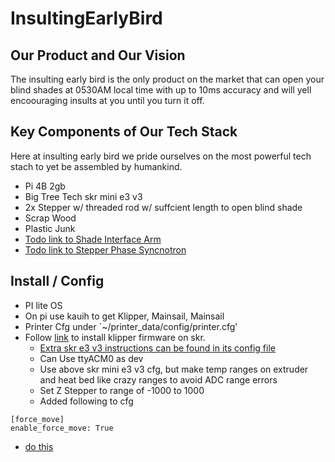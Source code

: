 # InsultingEarlyBird

## Our Product and Our Vision
The insulting early bird is the only product on the market that can open your blind shades at 0530AM local time with up to 10ms accuracy and will yell encoouraging insults at you until you turn it off.

## Key Components of Our Tech Stack

Here at insulting early bird we pride ourselves on the most powerful tech stach to yet be assembled by humankind.

* Pi 4B 2gb
* Big Tree Tech skr mini e3 v3
* 2x Stepper w/ threaded rod w/ suffcient length to open blind shade
* Scrap Wood
* Plastic Junk
* [Todo link to Shade Interface Arm](..)
* [Todo link to Stepper Phase Syncnotron](..)

## Install / Config
* PI lite OS
* On pi use kauih to get Klipper, Mainsail, Mainsail
* Printer Cfg under `~/printer_data/config/printer.cfg'
* Follow [link](https://www.klipper3d.org/Installation.html) to install klipper firmware on skr.
  * [Extra skr e3 v3 instructions can be found in its config file](https://github.com/bigtreetech/BIGTREETECH-SKR-mini-E3/blob/master/firmware/V3.0/Klipper/SKR-mini-E3-V3.0-klipper.cfg)
  * Can Use ttyACM0 as dev
  * Use above skr mini e3 v3 cfg, but make temp ranges on extruder and heat bed like crazy ranges to avoid ADC range errors
  * Set Z Stepper to range of -1000 to 1000
  * Added following to cfg

```
[force_move]
enable_force_move: True
```
* [do this](https://medium.com/@thedyslexiccoder/how-to-set-up-a-raspberry-pi-4-with-lcd-display-uAing-i2c-backpack-189a0760ae15)
